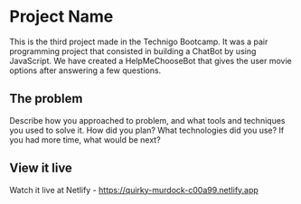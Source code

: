 # Project Name

This is the third project made in the Technigo Bootcamp. It was a pair programming project that consisted in building a ChatBot by using JavaScript. 
We have created a HelpMeChooseBot that gives the user movie options after answering a few questions.

## The problem

Describe how you approached to problem, and what tools and techniques you used to solve it. How did you plan? What technologies did you use? If you had more time, what would be next?

## View it live

Watch it live at Netlify - https://quirky-murdock-c00a99.netlify.app
